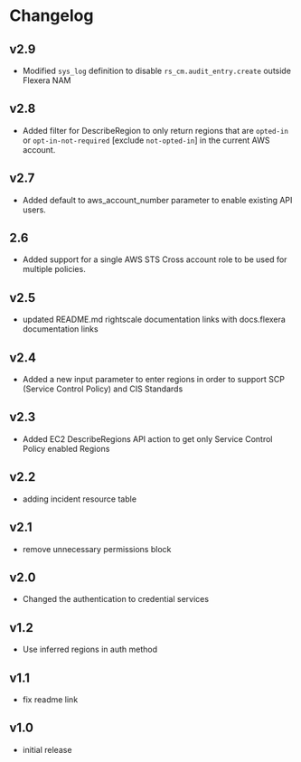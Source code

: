 # Changelog

## v2.9

- Modified `sys_log` definition to disable `rs_cm.audit_entry.create` outside Flexera NAM

## v2.8

- Added filter for DescribeRegion to only return regions that are `opted-in` or `opt-in-not-required` [exclude `not-opted-in`] in the current AWS account.

## v2.7

- Added default to aws_account_number parameter to enable existing API users.

## 2.6

- Added support for a single AWS STS Cross account role to be used for multiple policies.

## v2.5

- updated README.md rightscale documentation links with docs.flexera documentation links

## v2.4

- Added a new input parameter to enter regions in order to support SCP (Service Control Policy) and CIS Standards

## v2.3

- Added EC2 DescribeRegions API action to get only Service Control Policy enabled Regions

## v2.2

- adding incident resource table

## v2.1

- remove unnecessary permissions block

## v2.0

- Changed the authentication to credential services

## v1.2

- Use inferred regions in auth method

## v1.1

- fix readme link

## v1.0

- initial release

